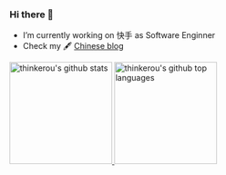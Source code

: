 ### Hi there 👋

- I’m currently working on 快手 as Software Enginner
- Check my 🖋 [Chinese blog](https://thinkerou.com/)

<a href="https://github.com/thinkerou">
  <img height="180em" src="https://github-readme-stats.vercel.app/api?username=thinkerou&show_icons=true&theme=merko&count_private=true" alt="thinkerou's github stats" />
  <img height="180em" src="https://github-readme-stats.vercel.app/api/top-langs/?username=thinkerou&theme=merko&layout=compact" alt="thinkerou's github top languages" />
</a>
<br/>

<!--
**thinkerou/thinkerou** is a ✨ _special_ ✨ repository because its `README.md` (this file) appears on your GitHub profile.

Here are some ideas to get you started:

- 🔭 I’m currently working on ...
- 🌱 I’m currently learning ...
- 👯 I’m looking to collaborate on ...
- 🤔 I’m looking for help with ...
- 💬 Ask me about ...
- 📫 How to reach me: ...
- 😄 Pronouns: ...
- ⚡ Fun fact: ...
-->
